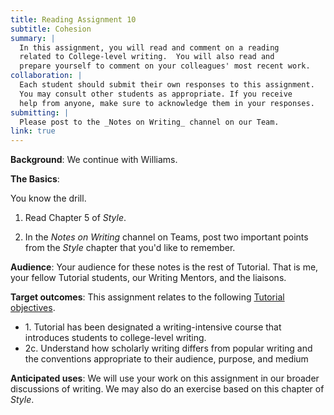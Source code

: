 ```yaml
---
title: Reading Assignment 10
subtitle: Cohesion
summary: |
  In this assignment, you will read and comment on a reading
  related to College-level writing.  You will also read and
  prepare yourself to comment on your colleagues' most recent work.
collaboration: |
  Each student should submit their own responses to this assignment.
  You may consult other students as appropriate. If you receive
  help from anyone, make sure to acknowledge them in your responses.
submitting: |
  Please post to the _Notes on Writing_ channel on our Team.
link: true
---
```

**Background**: We continue with Williams.

**The Basics**: 

You know the drill.

1. Read Chapter 5 of _Style_.

2. In the _Notes on Writing_ channel on Teams, post two important
points from the _Style_ chapter that you'd like to remember.

**Audience**: Your audience for these notes is the rest of Tutorial.
That is me, your fellow Tutorial students, our Writing Mentors, and
the liaisons.

**Target outcomes**: This assignment relates to the following [Tutorial
objectives](../handouts/objectives).

* 1\. Tutorial has been designated a writing-intensive course that introduces students to college-level writing.
* 2c\. Understand how scholarly writing differs from popular writing and the conventions appropriate to their audience, purpose, and medium

**Anticipated uses**: We will use your work on this assignment in our
broader discussions of writing.  We may also do an exercise based
on this chapter of _Style_.
